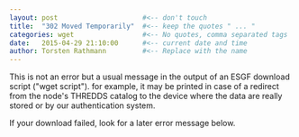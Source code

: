 ```yaml
---
layout: post                     #<-- don't touch
title:  "302 Moved Temporarily"  #<-- keep the quotes " ... "
categories: wget                 #<-- No quotes, comma separated tags
date:   2015-04-29 21:10:00      #<-- current date and time
author: Torsten Rathmann         #<-- Replace with the name
---
```


This is not an error but a usual message in the output of an ESGF download script ("wget script"). for example, it may be printed in case of a redirect from the node's THREDDS catalog to the device where the data are really stored or by our authentication system.

If your download failed, look for a later error message below.
